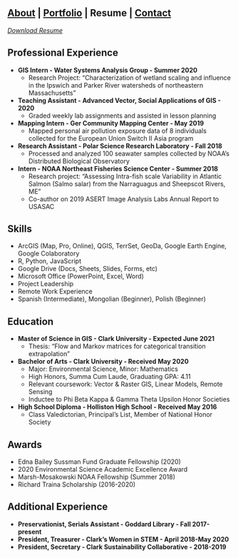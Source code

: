 ## [About](./README.md) | [Portfolio](./portfolio.md) | Resume | [Contact](./contact.md)

*[Download Resume](jstrzempko_resume.pdf)*

## Professional Experience

* **GIS Intern - Water Systems Analysis Group - Summer 2020**
  + Research Project: “Characterization of wetland scaling and influence in the Ipswich and Parker River watersheds of northeastern Massachusetts”
* **Teaching Assistant - Advanced Vector, Social Applications of GIS - 2020**
  + Graded weekly lab assignments and assisted in lesson planning
* **Mapping Intern - Ger Community Mapping Center - May 2019**
  + Mapped personal air pollution exposure data of 8 individuals collected for the European Union Switch II Asia program
* **Research Assistant - Polar Science Research Laboratory - Fall 2018**
  + Processed and analyzed 100 seawater samples collected by NOAA’s Distributed Biological Observatory
* **Intern - NOAA Northeast Fisheries Science Center - Summer 2018**
  + Research project: “Assessing Intra-fish scale Variability in Atlantic Salmon (Salmo salar) from the Narraguagus and Sheepscot Rivers, ME”
  + Co-author on 2019 ASERT Image Analysis Labs Annual Report to USASAC

## Skills

* ArcGIS (Map, Pro, Online), QGIS, TerrSet, GeoDa, Google Earth Engine, Google Colaboratory
* R, Python, JavaScript
* Google Drive (Docs, Sheets, Slides, Forms, etc)
* Microsoft Office (PowerPoint, Excel, Word)
* Project Leadership
* Remote Work Experience
* Spanish (Intermediate), Mongolian (Beginner), Polish (Beginner)

## Education

* **Master of Science in GIS - Clark University - Expected June 2021**
  + Thesis: “Flow and Markov matrices for categorical transition extrapolation”
* **Bachelor of Arts - Clark University - Received May 2020**
  + Major: Environmental Science, Minor: Mathematics
  + High Honors, Summa Cum Laude, Graduating GPA: 4.11
  + Relevant coursework: Vector & Raster GIS, Linear Models, Remote Sensing
  + Inductee to Phi Beta Kappa & Gamma Theta Upsilon Honor Societies
* **High School Diploma - Holliston High School - Received May 2016**
  + Class Valedictorian, Principal’s List, Member of National Honor Society

## Awards

* Edna Bailey Sussman Fund Graduate Fellowship (2020)
* 2020 Environmental Science Academic Excellence Award
* Marsh-Mosakowski NOAA Fellowship (Summer 2018)
* Richard Traina Scholarship (2016-2020)

## Additional Experience

* **Preservationist, Serials Assistant - Goddard Library - Fall 2017-present**
* **President, Treasurer - Clark’s Women in STEM - April 2018-May 2020**
* **President, Secretary - Clark Sustainability Collaborative - 2018-2019**
